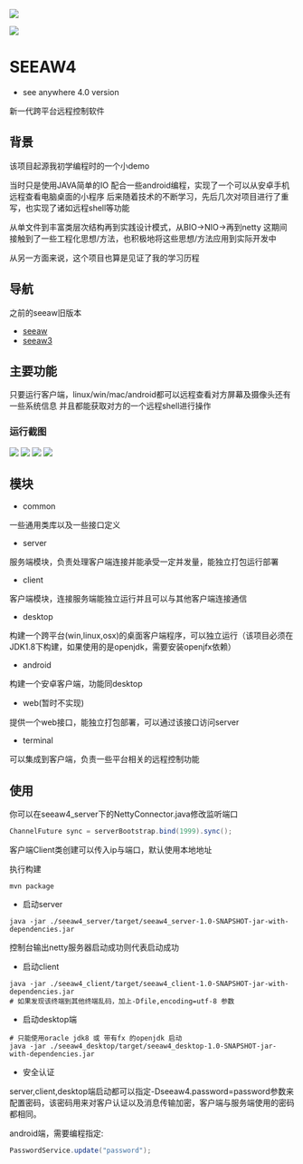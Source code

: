 
![](https://github.com/0xcaffebabe/seeaw4/workflows/Java%20CI/badge.svg)

![](https://img.shields.io/badge/JDK-1.8-green)

# SEEAW4

- see anywhere 4.0 version

新一代跨平台远程控制软件

## 背景

该项目起源我初学编程时的一个小demo

当时只是使用JAVA简单的IO 配合一些android编程，实现了一个可以从安卓手机远程查看电脑桌面的小程序
后来随着技术的不断学习，先后几次对项目进行了重写，也实现了诸如远程shell等功能

从单文件到丰富类层次结构再到实践设计模式，从BIO->NIO->再到netty
这期间接触到了一些工程化思想/方法，也积极地将这些思想/方法应用到实际开发中

从另一方面来说，这个项目也算是见证了我的学习历程

## 导航

之前的seeaw旧版本

- [seeaw](https://github.com/0xcaffebabe/seeaw)
- [seeaw3](https://github.com/0xcaffebabe/seeaw3-server-control)

## 主要功能

只要运行客户端，linux/win/mac/android都可以远程查看对方屏幕及摄像头还有一些系统信息
并且都能获取对方的一个远程shell进行操作

### 运行截图



![](./asset/1.png)
![](./asset/2.png)
![](./asset/3.jpg)
![](./asset/4.jpg)

## 模块

- common

一些通用类库以及一些接口定义

- server

服务端模块，负责处理客户端连接并能承受一定并发量，能独立打包运行部署

- client

客户端模块，连接服务端能独立运行并且可以与其他客户端连接通信

- desktop

构建一个跨平台(win,linux,osx)的桌面客户端程序，可以独立运行（该项目必须在JDK1.8下构建，如果使用的是openjdk，需要安装openjfx依赖）

- android

构建一个安卓客户端，功能同desktop

- web(暂时不实现)

提供一个web接口，能独立打包部署，可以通过该接口访问server

- terminal

可以集成到客户端，负责一些平台相关的远程控制功能

## 使用

你可以在seeaw4_server下的NettyConnector.java修改监听端口

```java
ChannelFuture sync = serverBootstrap.bind(1999).sync();
```

客户端Client类创建可以传入ip与端口，默认使用本地地址

执行构建

```shell script
mvn package
```

- 启动server

```shell script
java -jar ./seeaw4_server/target/seeaw4_server-1.0-SNAPSHOT-jar-with-dependencies.jar
```

控制台输出netty服务器启动成功则代表启动成功

- 启动client

```shell script
java -jar ./seeaw4_client/target/seeaw4_client-1.0-SNAPSHOT-jar-with-dependencies.jar
# 如果发现该终端到其他终端乱码，加上-Dfile,encoding=utf-8 参数
```

- 启动desktop端

```shell script
# 只能使用oracle jdk8 或 带有fx 的openjdk 启动 
java -jar ./seeaw4_desktop/target/seeaw4_desktop-1.0-SNAPSHOT-jar-with-dependencies.jar
```

- 安全认证

server,client,desktop端启动都可以指定-Dseeaw4.password=password参数来配置密码，该密码用来对客户认证以及消息传输加密，客户端与服务端使用的密码都相同。

android端，需要编程指定:

```java
PasswordService.update("password");
```













